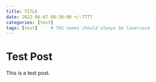 ```yaml
---
title: TITLE
date: 2022-06-07 08:30:00 +/-TTTT
categories: [test]
tags: [test]     # TAG names should always be lowercase
---
```


# Test Post
This is a test post.